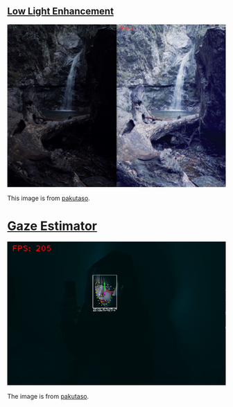 ## [Low Light Enhancement](./low_light_enhancement/README.md)
![](./readmes/low_light_enhancement_1.png)

This image is from [pakutaso](https://www.pakutaso.com/20210527134post-34854.html).

# [Gaze Estimator](./gaze_estimator/README.md)
![](./readmes/gaze_estimator_2.png)

The image is from [pakutaso](https://www.pakutaso.com/20210212050post-33462.html).